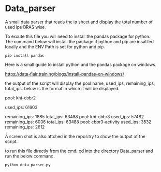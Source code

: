 # Data_parser
A small data parser that reads the ip sheet and display the total number of used ips BRAS wise.

To excute this file you will need to install the pandas package for python. The command below will install the 
package if python and pip are insatlled locally and the ENV Path is set for python and pip.

    pip install pandas

Here is a small guide to install python and the pandas package on windows.

https://data-flair.training/blogs/install-pandas-on-windows/

the output of the script will display the pool name, used_ips, remaining_ips, total_ips. below is the format in which it will be displayed.

pool: khi-cbbr2

used_ips: 61603

remaining_ips: 1885
total_ips: 63488
pool: khi-cbbr3
used_ips: 57482
remaining_ips: 6006
total_ips: 63488
pool: cbbr3-activity
used_ips: 3532
remaining_ips: 2612

A screen shot is also attched in the repositry to show the output of the script.

to run this file directly from the cmd. cd into the directory Data_parser and run the below command.
  

    python data_parser.py
  

